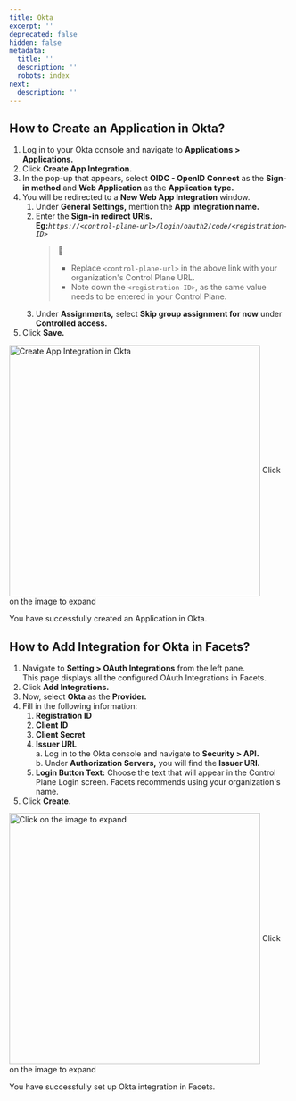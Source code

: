 ```yaml
---
title: Okta
excerpt: ''
deprecated: false
hidden: false
metadata:
  title: ''
  description: ''
  robots: index
next:
  description: ''
---
```

## How to Create an Application in Okta?

1. Log in to your Okta console and navigate to **Applications > Applications.**
2. Click **Create App Integration.**
3. In the pop-up that appears, select **OIDC - OpenID Connect** as the **Sign-in method** and **Web Application** as the **Application type.**
4. You will be redirected to a **New Web App Integration** window.
   1. Under **General Settings,** mention the **App integration name.**
   2. Enter the **Sign-in redirect URIs.**\
      **Eg:***`https://<control-plane-url>/login/oauth2/code/<registration-ID>`*
      > 📘
      >
      > * Replace `<control-plane-url>` in the above link with your organization's Control Plane URL.
      > * Note down the `<registration-ID>`, as the same value needs to be entered in your Control Plane.
   3. Under **Assignments,** select **Skip group assignment for now** under **Controlled access.**
5. Click **Save.**

<Image alt="Create App Integration in Okta" align="center" width="450px" border={true} src="https://files.readme.io/62e338d-okta.gif">
  Click on the image to expand
</Image>

You have successfully created an Application in Okta.

## How to Add Integration for Okta in Facets?

1. Navigate to **Setting > OAuth Integrations** from the left pane.\
   This page displays all the configured OAuth Integrations in Facets.
2. Click **Add Integrations.**
3. Now, select **Okta** as the **Provider.**
4. Fill in the following information:
   1. **Registration ID**
   2. **Client ID**
   3. **Client Secret**
   4. **Issuer URL**\
      a. Log in to the Okta console and navigate to **Security > API.**\
      b. Under **Authorization Servers,** you will find the **Issuer URI.**
   5. **Login Button Text:** Choose the text that will appear in the Control Plane Login screen. Facets recommends using your organization's name.
5. Click **Create.**

<Image alt="Click on the image to expand" align="center" width="450px" border={true} src="https://files.readme.io/a9eb67a-image.png">
  Click on the image to expand
</Image>

You have successfully set up Okta integration in Facets.
